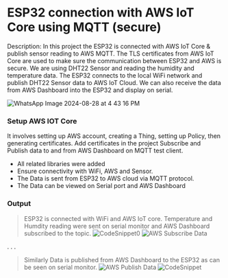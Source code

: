 # ESP32 connection with AWS IoT Core using MQTT (secure)

Description:
In this project the ESP32 is connected with AWS IoT Core & publish sensor reading to AWS MQTT. The TLS certificates from AWS IoT Core are used to make sure the communication between ESP32 and AWS is secure.
We are using DHT22 Sensor and reading the humidity and temperature data. 
The ESP32 connects to the local WiFi network and publish DHT22 Sensor data to AWS IoT Cloud. We can also receive the data from AWS Dashboard into the ESP32 and display on serial.

![WhatsApp Image 2024-08-28 at 4 43 16 PM](https://github.com/user-attachments/assets/d0e60654-d1ac-4705-9e4e-65c015e21ea9)

### Setup AWS IOT Core
It involves setting up AWS account, creating a Thing, setting up Policy, then generating certificates.
Add certificates in the project
Subscribe and Publish data to and from AWS Dashboard on MQTT test client.

- All related libraries were added
- Ensure connectivity with WiFi, AWS and Sensor.
- The Data is sent from ESP32 to AWS cloud via MQTT protocol.
- The Data can be viewed on Serial port and AWS Dashboard

### Output

> ESP32 is connected with WiFi and AWS IoT core. Temperature and Humdity reading were sent on serial monitor and AWS Dashboard subscribed to the topic.
![CodeSnippet0](https://github.com/user-attachments/assets/fc31ff30-40e6-4b4b-b7c7-fac96f2a3f30)
![AWS Subscribe Data](https://github.com/user-attachments/assets/4acc7c1c-ff0d-4427-a983-5828d8615a9e)

.
.
.


> Similarly Data is published from AWS Dashboard to the ESP32 as can be seen on serial monitor.
![AWS Publish Data](https://github.com/user-attachments/assets/28fbd73f-a5ac-49b3-968e-ed167c787865)
![CodeSnippet](https://github.com/user-attachments/assets/510c58a5-6b5e-40ff-82fe-6222986aa09e)







